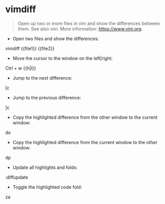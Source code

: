 # vimdiff

> Open up two or more files in vim and show the differences between them.
> See also vim.
> More information: <https://www.vim.org>.

- Open two files and show the differences:

vimdiff {{file1}} {{file2}}

- Move the cursor to the window on the left|right:

Ctrl + w {{h|l}}

- Jump to the next difference:

[c

- Jump to the previous difference:

]c

- Copy the highlighted difference from the other window to the current window:

do

- Copy the highlighted difference from the current window to the other window:

dp

- Update all highlights and folds:

:diffupdate

- Toggle the highlighted code fold:

za
